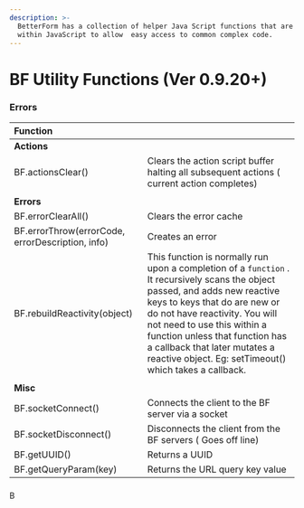 ```yaml
---
description: >-
  BetterForm has a collection of helper Java Script functions that are used
  within JavaScript to allow  easy access to common complex code.
---
```


# BF Utility Functions \(Ver 0.9.20+\)

### Errors

| Function |  |
| :--- | :--- |
| **Actions** |  |
| BF.actionsClear\(\) | Clears the action script buffer halting all subsequent actions \( current action completes\) |
|  |  |
| **Errors** |  |
| BF.errorClearAll\(\) | Clears the error cache |
| BF.errorThrow\(errorCode, errorDescription, info\) | Creates an error |
| BF.rebuildReactivity\(object\) | This function is normally run upon a completion of a `function` .  It recursively scans the object passed, and adds new reactive keys to keys that do are new or do not have reactivity. You will not need to use this within a function unless that function has a callback that later mutates a reactive object. Eg: setTimeout\(\) which takes a callback. |
|  |  |
| **Misc** |  |
| BF.socketConnect\(\) | Connects the client to the BF server via a socket |
| BF.socketDisconnect\(\) | Disconnects the client from the BF servers  \( Goes off line\) |
| BF.getUUID\(\) | Returns a UUID |
| BF.getQueryParam\(key\)  | Returns the URL query key value |

### 



B



